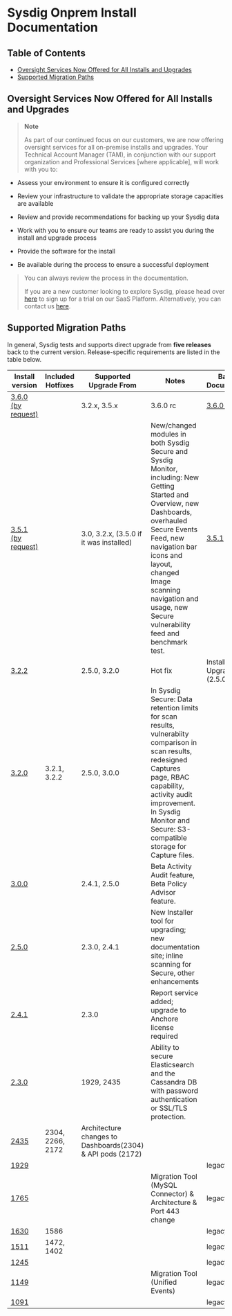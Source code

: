 # Sysdig Onprem Install Documentation

## Table of Contents
  * [Oversight Services Now Offered for All Installs and Upgrades](#oversight-services-now-offered-for-all-installs-and-upgrades)
  * [Supported Migration Paths](#supported-migration-paths)

## Oversight Services Now Offered for All Installs and Upgrades

> **Note**
>
> As part of our continued focus on our customers, we are now offering oversight services for all on-premise installs and upgrades. Your Technical Account Manager (TAM), in conjunction with our support organization and Professional Services \[where applicable\], will work with you to:

-   Assess your environment to ensure it is configured correctly

-   Review your infrastructure to validate the appropriate storage capacities are available

-   Review and provide recommendations for backing up your Sysdig data

-   Work with you to ensure our teams are ready to assist you during the install and upgrade process

-   Provide the software for the install

-   Be available during the process to ensure a successful deployment

> You can always review the process in the documentation.
>
> If you are a new customer looking to explore Sysdig, please head over [here](https://sysdig.com/company/freetrial/) to sign up for a trial on our SaaS Platform. Alternatively, you can contact us [here](https://sysdig.com/company/contactus/).

## Supported Migration Paths

In general, Sysdig tests and supports direct upgrade from **five releases** back to the current version. Release-specific requirements are listed in the table below.

|Install version | Included Hotfixes | Supported Upgrade From | Notes | Baseline Documentation |
|---|---|---|---|---|
| [3.6.0 (by request)](3.6.0-rc)| | 3.2.x, 3.5.x | 3.6.0 rc | [3.6.0-rc](3.6.0-rc)
| [3.5.1 (by request)](3.5.1)| | 3.0, 3.2.x, (3.5.0 if it was installed) | New/changed modules in both Sysdig Secure and Sysdig Monitor, including: New Getting Started and Overview, new Dashboards, overhauled Secure Events Feed, new navigation bar icons and layout, changed Image scanning navigation and usage, new Secure vulnerability feed and benchmark test. | [3.5.1](3.5.1)
| [3.2.2](3.2.0) | | 2.5.0, 3.2.0 | Hot fix | 	Installer Upgrade (2.5.0+) |
| [3.2.0](3.2.0) | 3.2.1, 3.2.2 | 2.5.0, 3.0.0 | In Sysdig Secure: Data retention limits for scan results, vulnerabiity comparison in scan results, redesigned Captures page, RBAC capability, activity audit improvement. In Sysdig Monitor and Secure: S3-compatible storage for Capture files. | |
| [3.0.0](3.0.0) | | 2.4.1, 2.5.0 | Beta Activity Audit feature, Beta Policy Advisor feature. | |
| [2.5.0](2.5.0) | | 2.3.0, 2.4.1 | New Installer tool for upgrading; new documentation site; inline scanning for Secure, other enhancements | |
| [2.4.1](2.4.1/installer-beta) | | 2.3.0 | Report service added; upgrade to Anchore license required | |
| [2.3.0](2.3.0/sysdigcloud-kubernetes-2.3.0) | | 1929, 2435 | Ability to secure Elasticsearch and the Cassandra DB with password authentication or SSL/TLS protection. | |
| [2435](2435) | 2304, 2266, 2172 | Architecture changes to Dashboards(2304) & API pods (2172) | |
| [1929](legacy/1929) | | | | legacy |
| [1765](legacy/1765) | | |Migration Tool (MySQL Connector) & Architecture & Port 443 change | legacy |
| [1630](legacy/1630) | 1586 | | | legacy |
| [1511](legacy/1511) | 1472, 1402 | | | legacy |
| [1245](legacy/1245) | | | | legacy |
| [1149](legacy/1149) | | | Migration Tool (Unified Events) | legacy |
| [1091](legacy/1091)| | | | legacy |
   

